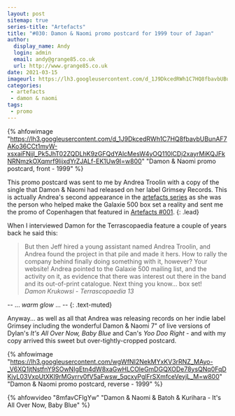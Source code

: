 ```yaml
---
layout: post
sitemap: true
series-title: "Artefacts" 
title: "#030: Damon & Naomi promo postcard for 1999 tour of Japan"
author:
  display_name: Andy
  login: admin
  email: andy@grange85.co.uk
  url: http://www.grange85.co.uk
date: 2021-03-15
imageurl: https://lh3.googleusercontent.com/d_1J9DkcedRWh1C7HQ8fbavbUBunAF7AKo36CCt1myW-xsxaiFNjjl_Pk5JhT02ZQDLhK9zGFQdYAlcMesW4yOQ110lCDj2xayrMiKQJFkNRNmzkOXqmrf9lijxdYrZJALf-EK1Uw9I=w2400
categories:
 - artefacts
 - damon & naomi
tags:
 - promo
---
```


{% ahfowimage "https://lh3.googleusercontent.com/d_1J9DkcedRWh1C7HQ8fbavbUBunAF7AKo36CCt1myW-xsxaiFNjjl_Pk5JhT02ZQDLhK9zGFQdYAlcMesW4yOQ110lCDj2xayrMiKQJFkNRNmzkOXqmrf9lijxdYrZJALf-EK1Uw9I=w800" "Damon & Naomi promo postcard, front - 1999" %}

This promo postcard was sent to me by Andrea Troolin with a copy of the single that Damon & Naomi had released on her label Grimsey Records. This is actually Andrea's second appearance in the [artefacts series](/category/artefacts/) as she was the person who helped make the Galaxie 500 box set a reality and sent me the promo of Copenhagen that featured in [Artefacts #001](/2019/06/07/artefacts-001-galaxie-500-advance-cd/).
{: .lead}

<!--more-->

When I interviewed Damon for the Terrascopaedia feature a couple of years back he said this:

> But then Jeff hired a young assistant named Andrea Troolin, and Andrea found the project in that pile and made it hers. How to rally the company behind finally doing something with it, however? Your website! Andrea pointed to the Galaxie 500 mailing list, and the activity on it, as evidence that there was interest out there in the band and its out-of-print catalogue. Next thing you know... box set!  
_Damon Krukowsi - Terrascopaedia 13_

-- ... _warm glow_ ... -- 
{: .text-muted}

Anyway... as well as all that Andrea was releasing records on her indie label Grimsey including the wonderful Damon & Naomi 7" of live versions of Dylan's _It's All Over Now, Baby Blue_ and Can's _Yoo Doo Right_ - and with my copy arrived this sweet but over-tightly-cropped postcard.

{% ahfowimage "https://lh3.googleusercontent.com/wgWfNI2NekMYxKV3rRNZ_MAyo-_V6XQ1jtNstfnY9SOwNIgEtn4dW8xaGwHLCOleGmDGQXODe78ysQNq0FqDKjyL03VxpUtXKl9rMGyrrv0fV5aFwsw_5qcxyPglFrSXmfceVeyjL_M=w800" "Damon & Naomi promo postcard, reverse - 1999" %}

{% ahfowvideo "8mfavCFlgYw" "Damon & Naomi & Batoh & Kurihara - It's All Over Now, Baby Blue" %}
